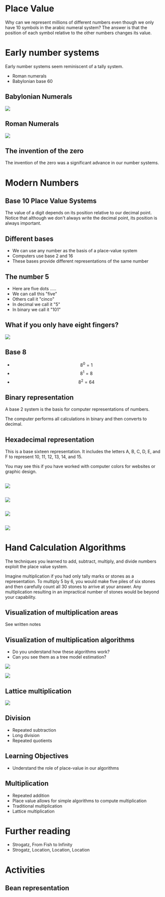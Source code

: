 # Place Value

Why can we represent millions of different numbers even though we only
have 10 symbols in the arabic numeral system?  The answer is that the
position of each symbol relative to the other numbers changes its value.

# Early number systems

Early number systems seem reminiscent of a tally system.

- Roman numerals
- Babylonian base 60

## Babylonian Numerals
![](./figures/babylonian.png)

## Roman Numerals
![](./figures/roman-numerals.jpg)

## The invention of the zero

The invention of the zero was a significant advance in our number
systems.

# Modern Numbers

## Base 10 Place Value Systems

The value of a digit depends on its position relative to our decimal
point.  Notice that although we don't always write the decimal point,
its position is always important.


## Different bases
- We can use any number as the basis of a place-value system
- Computers use base 2 and 16
- These bases provide different representations of the same number

## The number 5

- Here are five dots .....
- We can call this "five"
- Others call it "cinco"
- In decimal we call it "5"
- In binary we call it "101"

## What if you only have eight fingers?
![](./figures/eight-fingers.png)

## Base 8
- $$8^0 = 1$$
- $$8^1 = 8$$
- $$8^2 = 64$$

## Binary representation

A base 2 system is the basis for computer representations of numbers.

The computer performs all calculations in binary and then converts to
decimal.

## Hexadecimal representation

This is a base sixteen representation.  It includes the letters A, B, C,
D, E, and F to represent 10, 11, 12, 13, 14, and 15.

You may see this if you have worked with computer colors for websites or
graphic design.

##
![](./figures/place-value-base-8.png)

##
![](./figures/place-value-base-10.png)

##
![](./figures/place-value-representations.png)

##
![](./figures/place-value.png)


# Hand Calculation Algorithms

The techniques you learned to add, subtract, multiply, and divide
numbers exploit the place value system.

Imagine multiplication if you had only tally marks or stones as a
representation.  To multiply 5 by 6, you would make five piles of six
stones and then carefully count all 30 stones to arrive at your answer.
Any multiplication resulting in an impractical number of stones would be
beyond your capability.

## Visualization of multiplication areas
See written notes

## Visualization of multiplication algorithms

- Do you understand how these algorithms work?
- Can you see them as a tree model estimation?



![](../figures/multiplication.png)

![](../figures/area_multiplication.png)

## Lattice multiplication
![](./figures/lattice-multiplication.jpg)

## Division
- Repeated subtraction
- Long division
- Repeated quotients

<!-- graphical display of multiplication squares -->

## Learning Objectives
- Understand the role of place-value in our algorithms

## Multiplication
- Repeated addition
- Place value allows for simple algorithms to compute multiplication
- Traditional multiplication
- Lattice multiplication


# Further reading

- Strogatz, From Fish to Infinity
- Strogatz, Location, Location, Location

# Activities

## Bean representation


